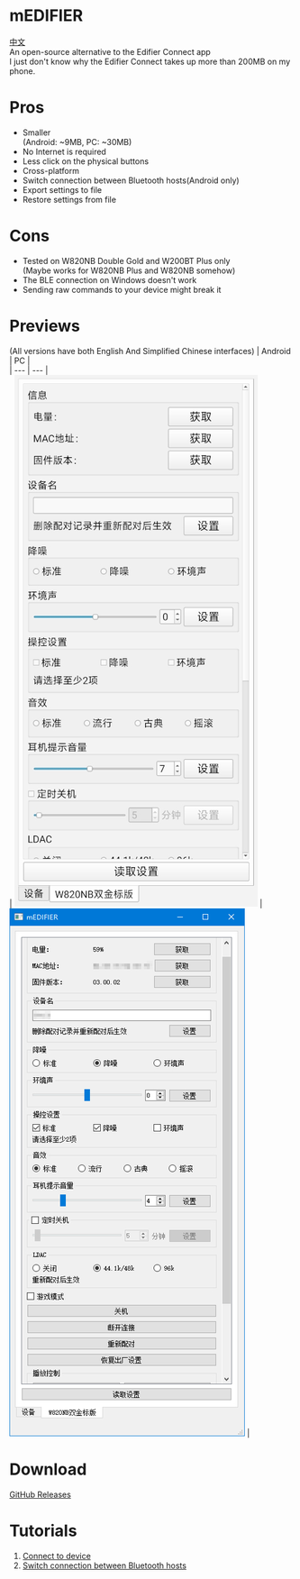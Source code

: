# mEDIFIER

[中文](./README_zh_CN.md)  
An open-source alternative to the Edifier Connect app  
I just don't know why the Edifier Connect takes up more than 200MB on my phone.  

# Pros
+ Smaller  
  (Android: ~9MB, PC: ~30MB)  
+ No Internet is required  
+ Less click on the physical buttons  
+ Cross-platform  
+ Switch connection between Bluetooth hosts(Android only)  
+ Export settings to file
+ Restore settings from file

# Cons
+ Tested on W820NB Double Gold and W200BT Plus only  
  (Maybe works for W820NB Plus and W820NB somehow)  
+ The BLE connection on Windows doesn't work  
+ Sending raw commands to your device might break it  

# Previews
(All versions have both English And Simplified Chinese interfaces)
| Android | PC |  
| --- | --- |  
| ![preview](doc/preview_qt_android.jpg) | ![preview](doc/preview_qt_pc.jpg) |  

# Download
[GitHub Releases](https://github.com/wh201906/mEDIFIER/releases)

# Tutorials
1. [Connect to device](./doc/tutorials/connect.md)
2. [Switch connection between Bluetooth hosts](./doc/tutorials/switch_host.md)
